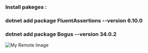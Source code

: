 ### Install pakeges :
### dotnet add package FluentAssertions --version 6.10.0
### dotnet add package Bogus --version 34.0.2

![My Remote Image](https://github.com/nosratifarhad/doc/runresult.png)
